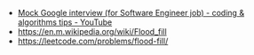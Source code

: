 - [Mock Google interview (for Software Engineer job) - coding & algorithms tips - YouTube](https://www.youtube.com/watch?v=IWvbPIYQPFM&feature=youtu.be&t=318)
- https://en.m.wikipedia.org/wiki/Flood_fill
- https://leetcode.com/problems/flood-fill/
